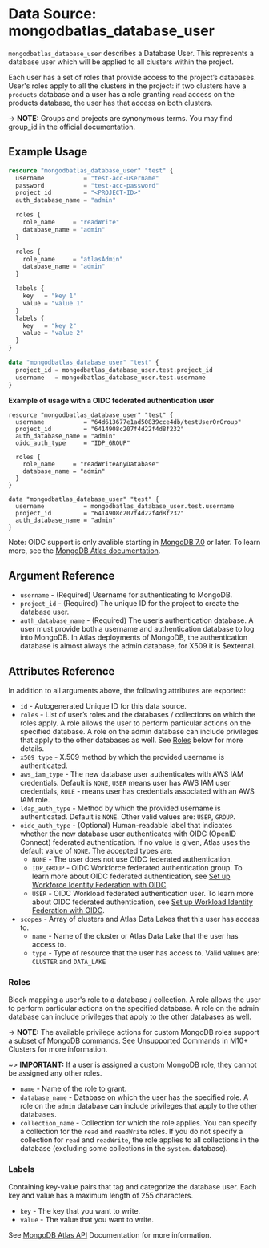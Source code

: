 # Data Source: mongodbatlas_database_user

`mongodbatlas_database_user` describes a Database User. This represents a database user which will be applied to all clusters within the project.

Each user has a set of roles that provide access to the project’s databases. User's roles apply to all the clusters in the project: if two clusters have a `products` database and a user has a role granting `read` access on the products database, the user has that access on both clusters.

-> **NOTE:** Groups and projects are synonymous terms. You may find group_id in the official documentation.

## Example Usage

```terraform
resource "mongodbatlas_database_user" "test" {
  username           = "test-acc-username"
  password           = "test-acc-password"
  project_id         = "<PROJECT-ID>"
  auth_database_name = "admin"

  roles {
    role_name     = "readWrite"
    database_name = "admin"
  }

  roles {
    role_name     = "atlasAdmin"
    database_name = "admin"
  }

  labels {
    key   = "key 1"
    value = "value 1"
  }
  labels {
    key   = "key 2"
    value = "value 2"
  }
}

data "mongodbatlas_database_user" "test" {
  project_id = mongodbatlas_database_user.test.project_id
  username   = mongodbatlas_database_user.test.username
}
```

**Example of usage with a OIDC federated authentication user**

```
resource "mongodbatlas_database_user" "test" {
  username           = "64d613677e1ad50839cce4db/testUserOrGroup"
  project_id         = "6414908c207f4d22f4d8f232"
  auth_database_name = "admin"
  oidc_auth_type     = "IDP_GROUP"

  roles {
    role_name     = "readWriteAnyDatabase"
    database_name = "admin"
  }
}

data "mongodbatlas_database_user" "test" {
  username           = mongodbatlas_database_user.test.username
  project_id         = "6414908c207f4d22f4d8f232"
  auth_database_name = "admin"
}
```
Note: OIDC support is only avalible starting in [MongoDB 7.0](https://www.mongodb.com/evolved#mdbsevenzero) or later. To learn more, see the [MongoDB Atlas documentation](https://www.mongodb.com/docs/atlas/security-oidc/).

## Argument Reference

* `username` - (Required) Username for authenticating to MongoDB.
* `project_id` - (Required) The unique ID for the project to create the database user.
* `auth_database_name` - (Required) The user’s authentication database. A user must provide both a username and authentication database to log into MongoDB. In Atlas deployments of MongoDB, the authentication database is almost always the admin database, for X509 it is $external.

## Attributes Reference

In addition to all arguments above, the following attributes are exported:

* `id` - Autogenerated Unique ID for this data source.
* `roles` - List of user’s roles and the databases / collections on which the roles apply. A role allows the user to perform particular actions on the specified database. A role on the admin database can include privileges that apply to the other databases as well. See [Roles](#roles) below for more details.
* `x509_type` - X.509 method by which the provided username is authenticated.
* `aws_iam_type` - The new database user authenticates with AWS IAM credentials. Default is `NONE`, `USER` means user has AWS IAM user credentials, `ROLE` - means user has credentials associated with an AWS IAM role.
* `ldap_auth_type` - Method by which the provided username is authenticated. Default is `NONE`. Other valid values are: `USER`, `GROUP`.
* `oidc_auth_type` - (Optional) Human-readable label that indicates whether the new database user authenticates with OIDC (OpenID Connect) federated authentication. If no value is given, Atlas uses the default value of `NONE`. The accepted types are:
  * `NONE` -	The user does not use OIDC federated authentication.
  * `IDP_GROUP` - OIDC Workforce federated authentication group. To learn more about OIDC federated authentication, see [Set up Workforce Identity Federation with OIDC](https://www.mongodb.com/docs/atlas/security-oidc/).
  * `USER` - OIDC Workload federated authentication user. To learn more about OIDC federated authentication, see [Set up Workload Identity Federation with OIDC](https://www.mongodb.com/docs/atlas/security-oidc/).
* `scopes` - Array of clusters and Atlas Data Lakes that this user has access to.
    * `name` - Name of the cluster or Atlas Data Lake that the user has access to.
    * `type` - Type of resource that the user has access to. Valid values are: `CLUSTER` and `DATA_LAKE`

### Roles

Block mapping a user's role to a database / collection. A role allows the user to perform particular actions on the specified database. A role on the admin database can include privileges that apply to the other databases as well.

-> **NOTE:** The available privilege actions for custom MongoDB roles support a subset of MongoDB commands. See Unsupported Commands in M10+ Clusters for more information.

~> **IMPORTANT:** If a user is assigned a custom MongoDB role, they cannot be assigned any other roles.

* `name` - Name of the role to grant.
* `database_name` -  Database on which the user has the specified role. A role on the `admin` database can include privileges that apply to the other databases.
* `collection_name` - Collection for which the role applies. You can specify a collection for the `read` and `readWrite` roles. If you do not specify a collection for `read` and `readWrite`, the role applies to all collections in the database (excluding some collections in the `system`. database).

### Labels
Containing key-value pairs that tag and categorize the database user. Each key and value has a maximum length of 255 characters.

* `key` - The key that you want to write.
* `value` - The value that you want to write.

See [MongoDB Atlas API](https://www.mongodb.com/docs/atlas/reference/api-resources-spec/v2/#tag/Database-Users/operation/getDatabaseUser) Documentation for more information.
